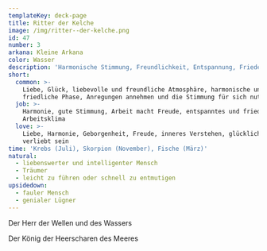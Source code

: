 ```yaml
---
templateKey: deck-page
title: Ritter der Kelche
image: /img/ritter--der-kelche.png
id: 47
number: 3
arkana: Kleine Arkana
color: Wasser
description: 'Harmonische Stimmung, Freundlichkeit, Entspannung, Frieden'
short:
  common: >-
    Liebe, Glück, liebevolle und freundliche Atmosphäre, harmonische und
    friedliche Phase, Anregungen annehmen und die Stimmung für sich nutzen
  job: >-
    Harmonie, gute Stimmung, Arbeit macht Freude, entspanntes und friedliches
    Arbeitsklima
  love: >-
    Liebe, Harmonie, Geborgenheit, Freude, inneres Verstehen, glücklich und
    verliebt sein
time: 'Krebs (Juli), Skorpion (November), Fische (März)'
natural:
  - liebenswerter und intelligenter Mensch
  - Träumer
  - leicht zu führen oder schnell zu entmutigen
upsidedown:
  - fauler Mensch
  - genialer Lügner
---
```

Der Herr der Wellen und des Wassers

Der König der Heerscharen des Meeres
